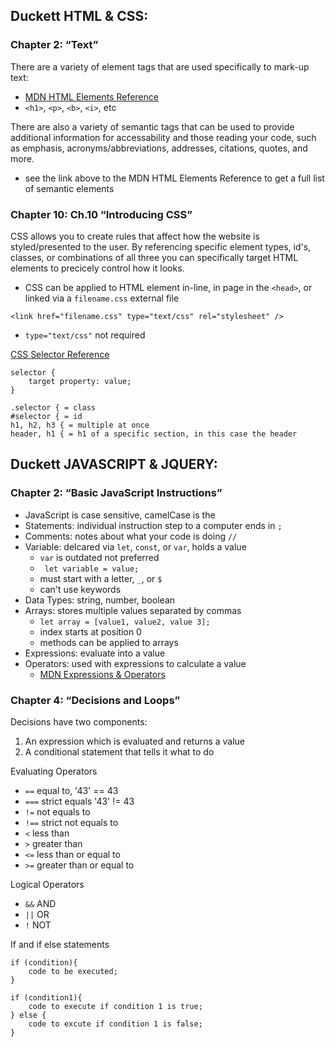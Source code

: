 ## Duckett HTML & CSS:
### Chapter 2: “Text”
<!-- (pp.40-61) -->
There are a variety of element tags that are used specifically to mark-up text:
- [MDN HTML Elements Reference](https://developer.mozilla.org/en-US/docs/Web/HTML/Element)
- `<h1>`, `<p>`, `<b>`, `<i>`, etc

There are also a variety of semantic tags that can be used to provide additional information for accessability and those reading your code, such as emphasis, acronyms/abbreviations, addresses, citations, quotes, and more.
- see the link above to the MDN HTML Elements Reference to get a full list of semantic elements

### Chapter 10: Ch.10 “Introducing CSS”
<!-- (pp.226-245) -->
CSS allows you to create rules that affect how the website is styled/presented to the user. By referencing specific element types, id's, classes, or combinations of all three you can specifically target HTML elements to precicely control how it looks.
- CSS can be applied to HTML element in-line, in page in the `<head>`, or linked via a `filename.css` external file

```
<link href="filename.css" type="text/css" rel="stylesheet" />
```
- `type="text/css"` not required

[CSS Selector Reference](https://www.w3schools.com/cssref/css_selectors.asp)

```
selector {
    target property: value;
}

.selector { = class
#selector { = id
h1, h2, h3 { = multiple at once
header, h1 { = h1 of a specific section, in this case the header
```


## Duckett JAVASCRIPT & JQUERY:
### Chapter 2: “Basic JavaScript Instructions”
<!-- (pp.53-84) -->
- JavaScript is case sensitive, camelCase is the 
- Statements: individual instruction step to a computer ends in `;`
- Comments: notes about what your code is doing `//`
- Variable: delcared via `let`, `const`, or `var`, holds a value
  - `var` is outdated not preferred
  - ` let variable = value;`
  - must start with a letter, `_`, or `$`
  - can't use keywords
- Data Types: string, number, boolean
- Arrays: stores multiple values separated by commas
  -  `let array = [value1, value2, value 3];`
  -  index starts at position 0
  -  methods can be applied to arrays
-  Expressions: evaluate into a value
-  Operators: used with expressions to calculate a value
   -  [MDN Expressions & Operators](https://developer.mozilla.org/en-US/docs/Web/JavaScript/Guide/Expressions_and_Operators)
### Chapter 4: “Decisions and Loops”
 <!-- only up to the section on switch statements (pp.145-162) -->
 Decisions have two components:
 1. An expression which is evaluated and returns a value
 2. A conditional statement that tells it what to do

Evaluating Operators
- `==` equal to, '43' == 43
- `===` strict equals '43' != 43
- `!=` not equals to
- `!==` strict not equals to
- `<` less than
- `>` greater than
- `<=` less than or equal to
- `>=` greater than or equal to

Logical Operators
- `&&` AND
- `||` OR
- `!` NOT

If and if else statements
```
if (condition){
    code to be executed;
}

if (condition1){
    code to execute if condition 1 is true;
} else {
    code to excute if condition 1 is false;
}
```